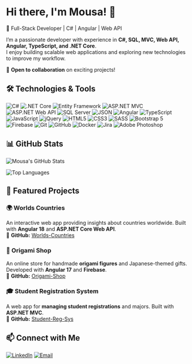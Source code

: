 # Hi there, I'm Mousa! 👋  
🚀 Full-Stack Developer | C# | Angular | Web API

I’m a passionate developer with experience in **C#, SQL, MVC, Web API, Angular, TypeScript, and .NET Core**.  
I enjoy building scalable web applications and exploring new technologies to improve my workflow.  

📌 **Open to collaboration** on exciting projects!  

## 🛠️ Technologies & Tools
![C#](https://img.shields.io/badge/-C%23-239120?logo=c-sharp&logoColor=white&style=flat) 
![.NET Core](https://img.shields.io/badge/-.NET%20Core-5C2D91?logo=dotnet&logoColor=white&style=flat) 
![Entity Framework](https://img.shields.io/badge/-Entity%20Framework-5C2D91?logo=dotnet&logoColor=white&style=flat) 
![ASP.NET MVC](https://img.shields.io/badge/-ASP.NET%20MVC-5C2D91?logo=dotnet&logoColor=white&style=flat) 
![ASP.NET Web API](https://img.shields.io/badge/-ASP.NET%20Web%20API-5C2D91?logo=dotnet&logoColor=white&style=flat) 
![SQL Server](https://img.shields.io/badge/-SQL%20Server-CC2927?logo=microsoft-sql-server&logoColor=white&style=flat) 
![JSON](https://img.shields.io/badge/-JSON-000000?logo=json&logoColor=white&style=flat) 
![Angular](https://img.shields.io/badge/-Angular-DD0031?logo=angular&logoColor=white&style=flat) 
![TypeScript](https://img.shields.io/badge/-TypeScript-3178C6?logo=typescript&logoColor=white&style=flat) 
![JavaScript](https://img.shields.io/badge/-JavaScript-F7DF1E?logo=javascript&logoColor=black&style=flat) 
![jQuery](https://img.shields.io/badge/-jQuery-0769AD?logo=jquery&logoColor=white&style=flat) 
![HTML5](https://img.shields.io/badge/-HTML5-E34F26?logo=html5&logoColor=white&style=flat) 
![CSS3](https://img.shields.io/badge/-CSS3-1572B6?logo=css3&logoColor=white&style=flat) 
![SASS](https://img.shields.io/badge/-SASS-CC6699?logo=sass&logoColor=white&style=flat) 
![Bootstrap 5](https://img.shields.io/badge/-Bootstrap-7952B3?logo=bootstrap&logoColor=white&style=flat) 
![Firebase](https://img.shields.io/badge/-Firebase-FFCA28?logo=firebase&logoColor=black&style=flat) 
![Git](https://img.shields.io/badge/-Git-F05032?logo=git&logoColor=white&style=flat) 
![GitHub](https://img.shields.io/badge/-GitHub-181717?logo=github&logoColor=white&style=flat) 
![Docker](https://img.shields.io/badge/-Docker-2496ED?logo=docker&logoColor=white&style=flat) 
![Jira](https://img.shields.io/badge/-Jira-0052CC?logo=jira&logoColor=white&style=flat) 
![Adobe Photoshop](https://img.shields.io/badge/-Adobe%20Photoshop-31A8FF?logo=adobe-photoshop&logoColor=white&style=flat) 

## 📊 GitHub Stats  
![Mousa's GitHub Stats](https://github-readme-stats.vercel.app/api?username=Mousa90&show_icons=true&theme=radical)

![Top Languages](https://github-readme-stats.vercel.app/api/top-langs/?username=Mousa90&layout=compact&theme=radical)  

## 🚀 Featured Projects  
### 🌍 Worlds Countries 
An interactive web app providing insights about countries worldwide. Built with **Angular 18** and **ASP.NET Core Web API**.  
🔗 **GitHub:** [Worlds-Countries](https://github.com/Mousa90/Worlds-Countries)  

### 🏪 Origami Shop 
An online store for handmade **origami figures** and Japanese-themed gifts. Developed with **Angular 17** and **Firebase**.  
🔗 **GitHub:** [Origami-Shop](https://github.com/Mousa90/Origami-Shop)  

### 🎓 Student Registration System 
A web app for **managing student registrations** and majors. Built with **ASP.NET MVC**.  
🔗 **GitHub:** [Student-Reg-Sys](https://github.com/Mousa90/Student-Reg-Sys)  

## 📫 Connect with Me  
[![LinkedIn](https://img.shields.io/badge/-Mousa%20Alkalouti-0077B5?logo=linkedin&logoColor=white&style=flat)](https://www.linkedin.com/in/mousa-alkalouti)  [![Email](https://img.shields.io/badge/-mousa_341@hotmail.com-D14836?logo=gmail&logoColor=white&style=flat)](mailto:mousa_341@hotmail.com)
